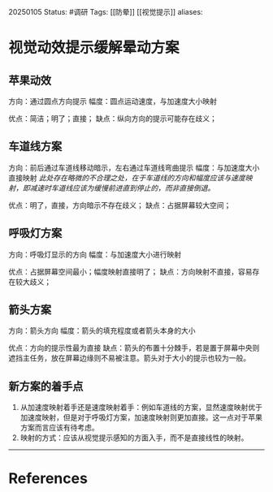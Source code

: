 20250105
Status: #调研
Tags: [[防晕]] [[视觉提示]]
aliases: 
# 视觉动效提示缓解晕动方案
## 苹果动效
方向：通过圆点方向提示
幅度：圆点运动速度，与加速度大小映射

优点：简洁；明了；直接；
缺点：纵向方向的提示可能存在歧义；
## 车道线方案
方向：前后通过车道线移动暗示，左右通过车道线弯曲提示
幅度：与加速度大小直接映射
*此处存在略微的不合理之处，在于车道线的方向和幅度应该与速度映射，即减速时车道线应该为缓慢前进直到停止的，而非直接倒退。*

优点：明了，直接，方向暗示不存在歧义；
缺点：占据屏幕较大空间；
## 呼吸灯方案
方向：呼吸灯显示的方向
幅度：与加速度大小进行映射

优点：占据屏幕空间最小；幅度映射直接明了；
缺点：方向映射不直接，容易存在较大歧义；
## 箭头方案
方向：箭头方向
幅度：箭头的填充程度或者箭头本身的大小

优点：方向的提示性最为直接
缺点：箭头的布置十分棘手，若是置于屏幕中央则遮挡主任务，放在屏幕边缘则不易被注意。箭头对于大小的提示也较为一般。

## 新方案的着手点
1. 从加速度映射着手还是速度映射着手：例如车道线的方案，显然速度映射优于加速度映射，但是对于呼吸灯方案，加速度映射则更加直接。这一点对于苹果方案而言应该有待考虑。
2. 映射的方式：应该从视觉提示感知的方面入手，而不是直接线性的映射。












---
# References
